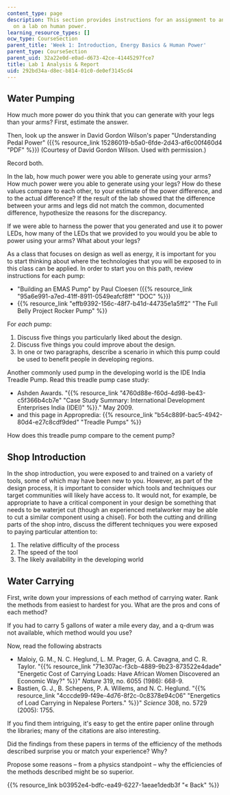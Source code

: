 ```yaml
---
content_type: page
description: This section provides instructions for an assignment to analyze and report
  on a lab on human power.
learning_resource_types: []
ocw_type: CourseSection
parent_title: 'Week 1: Introduction, Energy Basics & Human Power'
parent_type: CourseSection
parent_uid: 32a22e0d-e0ad-d673-42ce-41445297fce7
title: Lab 1 Analysis & Report
uid: 292bd34a-d8ec-b814-01c0-de0ef3145cd4
---
```


Water Pumping
-------------

How much more power do you think that you can generate with your legs than your arms? First, estimate the answer.

Then, look up the answer in David Gordon Wilson's paper "Understanding Pedal Power" ({{% resource_link 15286019-b5a0-6fde-2d43-af6c00f460d4 "PDF" %}}) (Courtesy of David Gordon Wilson. Used with permission.)

Record both.

In the lab, how much power were you able to generate using your arms? How much power were you able to generate using your legs? How do these values compare to each other, to your estimate of the power difference, and to the actual difference? If the result of the lab showed that the difference between your arms and legs did not match the common, documented difference, hypothesize the reasons for the discrepancy.

If we were able to harness the power that you generated and use it to power LEDs, how many of the LEDs that we provided to you would you be able to power using your arms? What about your legs?

As a class that focuses on design as well as energy, it is important for you to start thinking about where the technologies that you will be exposed to in this class can be applied. In order to start you on this path, review instructions for each pump:

*   "Building an EMAS Pump" by Paul Cloesen ({{% resource_link "95a6e991-a7ed-41ff-8911-0549eafcf8ff" "DOC" %}})
*   {{% resource_link "effb9392-156c-48f7-b41d-44735e1a5ff2" "The Full Belly Project Rocker Pump" %}}

For _each_ pump:

1.  Discuss five things you particularly liked about the design.
2.  Discuss five things you could improve about the design.
3.  In one or two paragraphs, describe a scenario in which this pump could be used to benefit people in developing regions.

Another commonly used pump in the developing world is the IDE India Treadle Pump. Read this treadle pump case study:

*   Ashden Awards. "{{% resource_link "4760d88e-f60d-4d98-be43-c5f366b4cb7e" "Case Study Summary: International Development Enterprises India (IDEI)" %}}." May 2009.
*   and this page in Appropredia: {{% resource_link "b54c889f-bac5-4942-80d4-e27c8cdf9ded" "Treadle Pumps" %}}

How does this treadle pump compare to the cement pump?

Shop Introduction
-----------------

In the shop introduction, you were exposed to and trained on a variety of tools, some of which may have been new to you. However, as part of the design process, it is important to consider which tools and techniques our target communities will likely have access to. It would not, for example, be appropriate to have a critical component in your design be something that needs to be waterjet cut (though an experienced metalworker may be able to cut a similar component using a chisel). For both the cutting and drilling parts of the shop intro, discuss the different techniques you were exposed to paying particular attention to:

1.  The relative difficulty of the process
2.  The speed of the tool
3.  The likely availability in the developing world

Water Carrying
--------------

First, write down your impressions of each method of carrying water. Rank the methods from easiest to hardest for you. What are the pros and cons of each method?

If you had to carry 5 gallons of water a mile every day, and a q-drum was not available, which method would you use?

Now, read the following abstracts

*   Maloiy, G. M., N. C. Heglund, L. M. Prager, G. A. Cavagna, and C. R. Taylor. "{{% resource_link "71e307ac-f3cb-4889-9b23-873522e4dade" "Energetic Cost of Carrying Loads: Have African Women Discovered an Economic Way?" %}}" _Nature_ 319, no. 6055 (1986): 668-9.
*   Bastien, G. J., B. Schepens, P. A. Willems, and N. C. Heglund. "{{% resource_link "4cccde99-f49e-4d76-8f2c-0c8378e94c06" "Energetics of Load Carrying in Nepalese Porters." %}}" _Science_ 308, no. 5729 (2005): 1755.

If you find them intriguing, it's easy to get the entire paper online through the libraries; many of the citations are also interesting.

Did the findings from these papers in terms of the efficiency of the methods described surprise you or match your experience? Why?

Propose some reasons – from a physics standpoint – why the efficiencies of the methods described might be so superior.

{{% resource_link b03952e4-bdfc-ea49-6227-1aeae1dedb3f "« Back" %}}